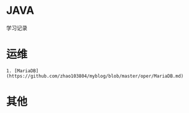 # JAVA
  学习记录
# 运维
	1. [MariaDB](https://github.com/zhao103804/myblog/blob/master/oper/MariaDB.md)
# 其他
